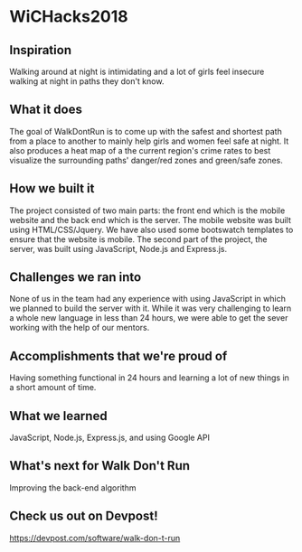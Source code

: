 # WiCHacks2018

## Inspiration
Walking around at night is intimidating and a lot of girls feel insecure walking at night in paths they don't know.

## What it does
The goal of WalkDontRun is to come up with the safest and shortest path from a place to another to mainly help girls and women feel safe at night. It also produces a heat map of a the current region's crime rates to best visualize the surrounding paths' danger/red zones and green/safe zones.

## How we built it
The project consisted of two main parts: the front end which is the mobile website and the back end which is the server. The mobile website was built using HTML/CSS/Jquery. We have also used some bootswatch templates to ensure that the website is mobile. The second part of the project, the server, was built using JavaScript, Node.js and Express.js.

## Challenges we ran into
None of us in the team had any experience with using JavaScript in which we planned to build the server with it. While it was very challenging to learn a whole new language in less than 24 hours, we were able to get the sever working with the help of our mentors.

## Accomplishments that we're proud of
Having something functional in 24 hours and learning a lot of new things in a short amount of time.

## What we learned
JavaScript, Node.js, Express.js, and using Google API

## What's next for Walk Don't Run
Improving the back-end algorithm

## Check us out on Devpost!
https://devpost.com/software/walk-don-t-run


